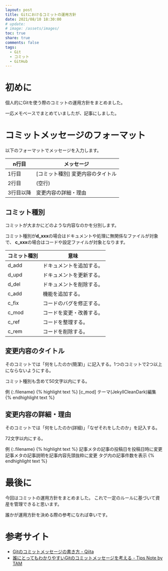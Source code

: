 ```yaml
---
layout: post
title: Gitにおけるコミットの運用方針
date: 2021/08/10 18:30:00
# update: 
# image: /assets/images/
toc: true
share: true
comments: false
tags:
  - Git
  - コミット
  - GitHub
---
```


# 初めに

個人的にGitを使う際のコミットの運用方針をまとめました。

一応メモベースでまとめていましたが、記事にしました。


# コミットメッセージのフォーマット

以下のフォーマットでメッセージを入力します。

| n行目     | メッセージ                        |
| --------- | --------------------------------- |
| 1行目     | [コミット種別] 変更内容のタイトル |
| 2行目     | (空行)                            |
| 3行目以降 | 変更内容の詳細・理由              |


## コミット種別

コミットが大まかにどのような内容なのかを分別します。

コミット種別が**d_xxx**の場合はドキュメントや処理に無関係なファイルが対象で、
**c_xxx**の場合はコードや設定ファイルが対象となります。

| コミット種別 | 意味                     | 
| ------------ | ------------------------ | 
| d_add        | ドキュメントを追加する。 | 
| d_upd        | ドキュメントを更新する。 | 
| d_del        | ドキュメントを削除する。 | 
| c_add        | 機能を追加する。         | 
| c_fix        | コードのバグを修正する。 | 
| c_mod        | コードを変更・改善する。 | 
| c_ref        | コードを整理する。       | 
| c_rem        | コードを削除する。       | 


## 変更内容のタイトル

そのコミットでは「何をしたのか(簡潔)」に記入する。1つのコミットで2つ以上にならないようにする。

コミット種別も含めて50文字以内にする。

例
{:.filename}
{% highlight text %}
[c_mod] テーマ(JekyllCleanDark)編集
{% endhighlight text %}


## 変更内容の詳細・理由

そのコミットでは「何をしたのか(詳細)」「なぜそれをしたのか」を記入する。

72文字以内にする。

例
{:.filename}
{% highlight text %}
記事メタの記事の投稿日を投稿日時に変更
記事メタの記事説明を記事内容先頭抜粋に変更
タグ内の記事件数を表示
{% endhighlight text %}

# 最後に

今回はコミットの運用方針をまとめました。
これで一定のルールに基づいて資産を管理できると思います。

誰かが運用方針を決める際の参考になれば幸いです。


# 参考サイト

  - [Gitのコミットメッセージの書き方 - Qiita
    ](https://qiita.com/itosho/items/9565c6ad2ffc24c09364)
  - [誰にとってもわかりやすいGitのコミットメッセージを考える - Tips Note by TAM
    ](https://www.tam-tam.co.jp/tipsnote/program/post16686.html)

